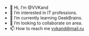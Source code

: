 - 👋 Hi, I’m @VVKand
- 👀 I’m interested in IT professions.
- 🌱 I’m currently learning GeekBrains.
- 💞️ I’m looking to collaborate on area.
- 📫 How to reach me vvkand@mail.ru

<!---
VVKand/VVKand is a ✨ special ✨ repository because its `README.md` (this file) appears on your GitHub profile.
You can click the Preview link to take a look at your changes.
--->
